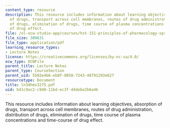 ```yaml
---
content_type: resource
description: This resource includes information about learning objectives, absorption
  of drugs, transport across cell membranes, routes of drug administration, distribution
  of drugs, elimination of drugs, time course of plasma concentrations and time-course
  of drug effect.
file: /ol-ocw-studio-app/courses/hst-151-principles-of-pharmacology-spring-2005/b41c9ac2c9d011bdec3fd4debe2b6a4b_ln34hms3275.pdf
file_size: 309631
file_type: application/pdf
learning_resource_types:
- Lecture Notes
license: https://creativecommons.org/licenses/by-nc-sa/4.0/
ocw_type: OCWFile
parent_title: Lecture Notes
parent_type: CourseSection
parent_uid: 5502e4b6-eb0f-8058-7243-48791293e627
resourcetype: Document
title: ln34hms3275.pdf
uid: b41c9ac2-c9d0-11bd-ec3f-d4debe2b6a4b
---
```

This resource includes information about learning objectives, absorption of drugs, transport across cell membranes, routes of drug administration, distribution of drugs, elimination of drugs, time course of plasma concentrations and time-course of drug effect.